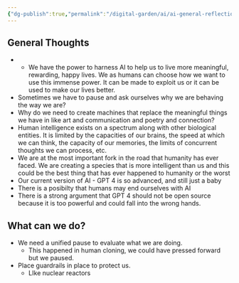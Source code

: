 ```yaml
---
{"dg-publish":true,"permalink":"/digital-garden/ai/ai-general-reflections/","updated":"2023-12-06T17:07:59.828-07:00"}
---
```


## General Thoughts

 - - We have the power to harness AI to help us to live more meaningful, rewarding, happy lives. We as humans can choose how we want to use this immense power. It can be made to exploit us or it can be used to make our lives better. 
- Sometimes we have to pause and ask ourselves why we are behaving the way we are? 
- Why do we need to create machines that replace the meaningful things we have in like art and communication and poetry and connection?
 - Human intelligence exists on a spectrum along with other biological entities. It is limited by the capacities of our brains, the speed at which we can think, the capacity of our memories, the limits of concurrent thoughts we can process, etc. 
 - We are at the most important fork in the road that humanity has ever faced. We are creating a species that is more intelligent than us and this could be the best thing that has ever happened to humanity or the worst
 - Our current version of AI - GPT 4 is so advanced, and still just a baby
 - There is a posibilty that humans may end ourselves with AI
 - There is a strong argument that GPT 4 should not be open source because it is too powerful and could fall into the wrong hands.
## What can we do?
- We need a unified pause to evaluate what we are doing.
	- This happened in human cloning, we could have pressed forward but we paused. 
- Place guardrails in place to protect us.
	- LIke nuclear reactors